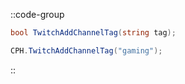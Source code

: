 ::code-group
  ```csharp [Method]
  bool TwitchAddChannelTag(string tag);
  ```
  ```csharp [Example]
  CPH.TwitchAddChannelTag("gaming");
  ```
::